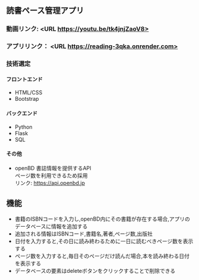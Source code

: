 ## 読書ペース管理アプリ
### 動画リンク:  <URL https://youtu.be/tk4jnjZaoV8>
### アプリリンク： <URL https://reading-3qka.onrender.com>
### 技術選定
#### フロントエンド
- HTML/CSS
- Bootstrap
#### バックエンド
- Python
- Flask
- SQL
#### その他
- openBD
書誌情報を提供するAPI  
ページ数を利用できるため採用  
リンク: https://api.openbd.jp
## 機能
- 書籍のISBNコードを入力し,openBD内にその書籍が存在する場合,アプリのデータベースに情報を追加する
- 追加される情報はISBNコード,書籍名,著者,ページ数,出版社
- 日付を入力すると,その日に読み終わるために一日に読むべきページ数を表示する
- ページ数を入力すると,毎日そのページだけ読んだ場合,本を読み終わる日付を表示する
- データベースの要素はdeleteボタンをクリックすることで削除できる
